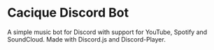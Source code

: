 # Cacique Discord Bot

A simple music bot for Discord with support for YouTube, Spotify and SoundCloud. Made with Discord.js and Discord-Player.
